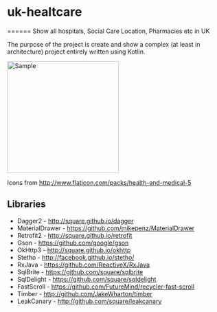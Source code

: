 # uk-healtcare
======
Show all hospitals, Social Care Location, Pharmacies etc in UK

The purpose of the project is create and show a complex (at least in architecture) project entirely written using Kotlin.

<p align="left">
  <img src="uk-healtcare-phone.gif" alt="Sample" style="width: 260px"/>
</p>

Icons 
from http://www.flaticon.com/packs/health-and-medical-5

Libraries
---------

 * Dagger2 - http://square.github.io/dagger
 * MaterialDrawer - https://github.com/mikepenz/MaterialDrawer
 * Retrofit2 - http://square.github.io/retrofit
 * Gson - https://github.com/google/gson
 * OkHttp3 - http://square.github.io/okhttp
 * Stetho - http://facebook.github.io/stetho/
 * RxJava - https://github.com/ReactiveX/RxJava
 * SqlBrite - https://github.com/square/sqlbrite
 * SqlDelight - https://github.com/square/sqldelight
 * FastScroll - https://github.com/FutureMind/recycler-fast-scroll
 * Timber - http://github.com/JakeWharton/timber
 * LeakCanary - http://github.com/square/leakcanary
